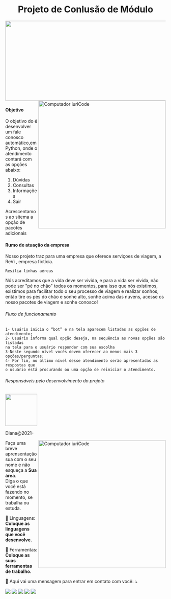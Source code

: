 # <center>Projeto de Conlusão de Módulo</center>

<img src="https://scontent.fcgh57-1.fna.fbcdn.net/v/t1.6435-9/70474925_110913430306140_4230531327587254272_n.png?_nc_cat=108&ccb=1-7&_nc_sid=09cbfe&_nc_ohc=4I8Qkl4P6wsAX_0NJGE&_nc_ht=scontent.fcgh57-1.fna&oh=00_AT8LXcDS6G_J3w5Y0LjU__QM3O8s68J04eWsXLoqxLuhJg&oe=62D477D6" width="5000" height="250" />


<img src="https://raw.githubusercontent.com/MicaelliMedeiros/micaellimedeiros/master/image/computer-illustration.png" min-width="400px" max-width="400px" width="400px" align="right" alt="Computador iuriCode">

#### Objetivo
O objetivo do é desenvolver um fale conosco automático,em Python, onde o atendimento contará com as opções abaixo:  
1. Dúvidas
2. Consultas
3. Informações
4. Sair

Acrescentamos ao sitema a opção de pacotes adicionais  

#### Rumo de atuação da empresa

Nosso projeto traz para uma empresa que oferece serviçoes de viagem, a ReVi , empresa fictícia.
~~~nome
Resilia linhas aéreas
~~~
Nós acreditamos que a vida deve ser vivida, e para a vida ser vivida, não pode ser "pé no chão" todos os momentos, para isso que nós existimos, existimos para facilitar todo o seu processo de viagem e realizar sonhos, então tire os pés do chão e sonhe alto, sonhe acima das nuvens, acesse os nosso pacotes de viagem e sonhe conosco!


###### Fluxo de funcionamento
~~~fluxo
1- Usuário inicia o “bot” e na tela aparecem listadas as opções de atendimento;
2- Usuário informa qual opção deseja, na sequência as novas opções são listadas
na tela para o usuário responder com sua escolha
3-Neste segundo nível vocês devem oferecer ao menos mais 3 opções/perguntas;
4- Por fim, no último nível desse atendimento serão apresentadas as respostas que
o usuário está procurando ou uma opção de reiniciar o atendimento.
~~~

###### Responsáveis pelo desenvolvimento do projeto

<img src="https://user-images.githubusercontent.com/40433498/174662997-6915f7bb-315a-48bf-8352-0c38d0b25f0b.jpg" width="100" height="100" />


Diana@2021-

<img src="https://raw.githubusercontent.com/MicaelliMedeiros/micaellimedeiros/master/image/computer-illustration.png" min-width="400px" max-width="400px" width="400px" align="right" alt="Computador iuriCode">

<p align="left"> 
  Faça uma breve aprensentação sua com o seu nome e não esqueça a <strong>Sua área</strong>.<br>
  Diga o que você está fazendo no momento, se trabalha ou estuda.
</p>

<p align="left">
  🦄 Linguagens: <strong>Coloque as linguagens que você desenvolve.</strong>
</p>

<p align="left">
  💼 Ferramentas: <strong>Coloque as suas ferramentas de trabalho.</strong>
</p>

<p align="left">
  💌 Aqui vai uma mensagem para entrar em contato com você: ⤵️
</p>

<p align="left">
  <a href="#" alt="Gmail">
  <img src="https://img.shields.io/badge/-Gmail-FF0000?style=flat-square&labelColor=FF0000&logo=gmail&logoColor=white&link=LINK-DO-SEU-EMAIL" /></a>

  <a href="#" alt="Linkedin">
  <img src="https://img.shields.io/badge/-Linkedin-0e76a8?style=flat-square&logo=Linkedin&logoColor=white&link=LINK-DO-SEU-LINKEDIN" /></a>

  <a href="#" alt="WhatsApp">
  <img src="https://img.shields.io/badge/-WhatsApp-25d366?style=flat-square&labelColor=25d366&logo=whatsapp&logoColor=white&link=API-DO-SEU-WHATSAPP"/></a>

  <a href="#" alt="Facebook">
  <img src="https://img.shields.io/badge/-Facebook-3b5998?style=flat-square&labelColor=3b5998&logo=facebook&logoColor=white&link=LINK-DO-SEU-FACEBOOK"/></a>

  <a href="#" alt="Instagram">
  <img src="https://img.shields.io/badge/-Instagram-DF0174?style=flat-square&labelColor=DF0174&logo=instagram&logoColor=white&link=LINK-DO-SEU-INSTAGRAM"/></a>
</p>  



